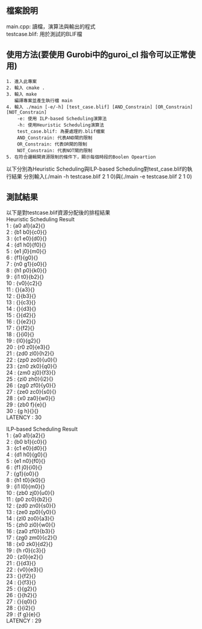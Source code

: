 ## 檔案說明  
main.cpp: 讀檔，演算法與輸出的程式  
testcase.blif: 用於測試的BLIF檔  
## 使用方法(要使用 Gurobi中的guroi_cl 指令可以正常使用)
    1. 進入此專案
    2. 輸入 cmake .
    3. 輸入 make 
       編譯專案並產生執行檔 main   
    4. 輸入 ./main [-e/-h] [test_case.blif] [AND_Constrain] [OR_Constrain] [NOT_Constrain]
        -e: 使用 ILP-based Scheduling演算法
        -h: 使用Heuristic Scheduling演算法
        test_case.blif: 為要處理的.blif檔案
        AND_Constrain: 代表AND閘的限制
        OR_Constrain: 代表OR閘的限制
        NOT_Constrain: 代表NOT閘的限制
    5. 在符合邏輯閘資源限制的條件下，顯示每個時段的Boolen Opeartion

以下分別為Heuristic Scheduling與ILP-based Scheduling對test_case.blif的執行結果
分別輸入(./main -h testcase.blif 2 1 0)與(./main -e testcase.blif 2 1 0)
## 測試結果
以下是對testcase.blif資源分配後的排程結果  
Heuristic Scheduling Result  
   1 : {a0 a1}{a2}{}  
   2 : {b1 b0}{c0}{}  
   3 : {c1 e0}{d0}{}  
   4 : {d1 h0}{f0}{}  
   5 : {e1 j0}{m0}{}  
   6 : {f1}{g0}{}  
   7 : {n0 g1}{o0}{}  
   8 : {h1 p0}{k0}{}  
   9 : {i1 t0}{b2}{}  
  10 : {v0}{c2}{}  
  11 : {}{a3}{}  
  12 : {}{b3}{}  
  13 : {}{c3}{}  
  14 : {}{d3}{}  
  15 : {}{d2}{}  
  16 : {}{e2}{}  
  17 : {}{f2}{}  
  18 : {}{i0}{}  
  19 : {l0}{g2}{}  
  20 : {r0 z0}{e3}{}  
  21 : {zd0 zl0}{h2}{}  
  22 : {zp0 zo0}{u0}{}  
  23 : {zn0 zk0}{q0}{}  
  24 : {zm0 zj0}{f3}{}  
  25 : {zi0 zh0}{i2}{}  
  26 : {zg0 zf0}{y0}{}  
  27 : {ze0 zc0}{s0}{}  
  28 : {x0 za0}{w0}{}  
  29 : {zb0 f}{e}{}  
  30 : {g h}{}{}  
LATENCY : 30  
  
ILP-based Scheduling Result  
   1 : {a0 a1}{a2}{}  
   2 : {b0 b1}{c0}{}  
   3 : {c1 e0}{d0}{}  
   4 : {d1 h0}{g0}{}  
   5 : {e1 n0}{f0}{}  
   6 : {f1 j0}{i0}{}  
   7 : {g1}{o0}{}  
   8 : {h1 t0}{k0}{}  
   9 : {i1 l0}{m0}{}  
  10 : {zb0 zj0}{u0}{}  
  11 : {p0 zc0}{b2}{}  
  12 : {zd0 zn0}{s0}{}  
  13 : {ze0 zp0}{y0}{}  
  14 : {zl0 zo0}{a3}{}  
  15 : {zh0 zi0}{w0}{}  
  16 : {za0 zf0}{b3}{}  
  17 : {zg0 zm0}{c2}{}  
  18 : {x0 zk0}{d2}{}  
  19 : {h r0}{c3}{}  
  20 : {z0}{e2}{}  
  21 : {}{d3}{}  
  22 : {v0}{e3}{}  
  23 : {}{f2}{}  
  24 : {}{f3}{}  
  25 : {}{g2}{}  
  26 : {}{h2}{}  
  27 : {}{q0}{}  
  28 : {}{i2}{}  
  29 : {f g}{e}{}  
LATENCY : 29  
